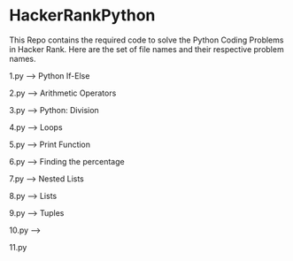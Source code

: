 # HackerRankPython
This Repo contains the required code to solve the Python Coding Problems in Hacker Rank.
Here are the set of file names and their respective problem names.

1.py --> Python If-Else

2.py --> Arithmetic Operators

3.py --> Python: Division

4.py --> Loops

5.py --> Print Function

6.py --> Finding the percentage

7.py --> Nested Lists

8.py --> Lists

9.py --> Tuples

10.py -->

11.py


